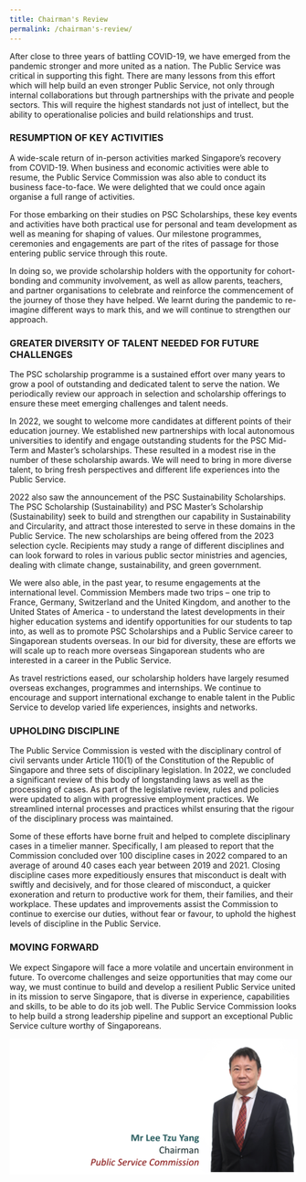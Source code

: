 ```yaml
---
title: Chairman's Review
permalink: /chairman's-review/
---
```


After close to three years of battling COVID-19, we have emerged from the pandemic stronger and more united as a nation. The Public Service was critical in supporting this fight. There are many lessons from this effort which will help build an even stronger Public Service, not only through internal collaborations but through partnerships with the private and people sectors. This will require the highest standards not just of intellect, but the ability to operationalise policies and build relationships and trust.

### **RESUMPTION OF KEY ACTIVITIES**
A wide-scale return of in-person activities marked Singapore’s recovery from COVID-19. When business and economic activities were able to resume, the Public Service Commission was also able to conduct its business face-to-face. We were delighted that we could once again organise a full range of activities.

For those embarking on their studies on PSC Scholarships, these key events and activities have both practical use for personal and team development as well as meaning for shaping of values. Our milestone programmes, ceremonies and engagements are part of the rites of passage for those entering public service through this route.

In doing so, we provide scholarship holders with the opportunity for cohort-bonding and community involvement, as well as allow parents, teachers, and partner organisations to celebrate and reinforce the commencement of the journey of those they have helped. We learnt during the pandemic to re-imagine different ways to mark this, and we will continue to strengthen our approach.

### **GREATER DIVERSITY OF TALENT NEEDED FOR FUTURE CHALLENGES**
The PSC scholarship programme is a sustained effort over many years to grow a pool of outstanding and dedicated talent to serve the nation. We periodically review our approach in selection and scholarship offerings to ensure these meet emerging challenges and talent needs.

In 2022, we sought to welcome more candidates at different points of their education journey. We established new partnerships with local autonomous universities to identify and engage outstanding students for the PSC Mid-Term and Master’s scholarships. These resulted in a modest rise in the number of these scholarship awards. We will need to bring in more diverse talent, to bring fresh perspectives and different life experiences into the Public Service.

2022 also saw the announcement of the PSC Sustainability Scholarships. The PSC Scholarship (Sustainability) and PSC Master’s Scholarship (Sustainability) seek to build and strengthen our capability in Sustainability and Circularity, and attract those interested to serve in these domains in the Public Service. The new scholarships are being offered from the 2023 selection cycle. Recipients may study a range of different disciplines and can look forward to roles in various public sector ministries and agencies, dealing with climate change, sustainability, and green government.

We were also able, in the past year, to resume engagements at the international level. Commission Members made two trips – one trip to France, Germany, Switzerland and the United Kingdom, and another to the United States of America - to understand the latest developments in their higher education systems and identify opportunities for our students to tap into, as well as to promote PSC Scholarships and a Public Service career to Singaporean students overseas. In our bid for diversity, these are efforts we will scale up to reach more overseas Singaporean students who are interested in a career in the Public Service.

As travel restrictions eased, our scholarship holders have largely resumed overseas exchanges, programmes and internships. We continue to encourage and support international exchange to enable talent in the Public Service to develop varied life experiences, insights and networks.

### **UPHOLDING DISCIPLINE**
The Public Service Commission is vested with the disciplinary control of civil servants under Article 110(1) of the Constitution of the Republic of Singapore and three sets of disciplinary legislation. In 2022, we concluded a significant review of this body of longstanding laws as well as the processing of cases. As part of the legislative review, rules and policies were updated to align with progressive employment practices. We streamlined internal processes and practices whilst ensuring that the rigour of the disciplinary process was maintained.

Some of these efforts have borne fruit and helped to complete disciplinary cases in a timelier manner. Specifically, I am pleased to report that the Commission concluded over 100 discipline cases in 2022 compared to an average of around 40 cases each year between 2019 and 2021. Closing discipline cases more expeditiously ensures that misconduct is dealt with swiftly and decisively, and for those cleared of misconduct, a quicker exoneration and return to productive work for them, their families, and their workplace. These updates and improvements assist the Commission to continue to exercise our duties, without fear or favour, to uphold the highest levels of discipline in the Public Service.

### **MOVING FORWARD**
We expect Singapore will face a more volatile and uncertain environment in future. To overcome challenges and seize opportunities that may come our way, we must continue to build and develop a resilient Public Service united in its mission to serve Singapore, that is diverse in experience, capabilities and skills, to be able to do its job well. The Public Service Commission looks to help build a strong leadership pipeline and support an exceptional Public Service culture worthy of Singaporeans. 

![alt text - Banner of Chairman's Review](/images/CRBanner20.png)
